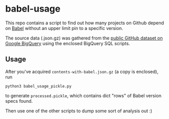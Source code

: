 babel-usage
===========

This repo contains a script to find out how many projects on Github
depend on [Babel] without an upper limit pin to a specific version.

The source data (.json.gz) was gathered from the [public GitHub dataset on Google BigQuery][ghbq]
using the enclosed BigQuery SQL scripts.

Usage
-----

After you've acquired `contents-with-babel.json.gz` (a copy is enclosed), run

```
python3 babel_usage_pickle.py
```

to generate `processed.pickle`, which contains dict "rows" of Babel version specs found.

Then use one of the other scripts to dump some sort of analysis out :)


[Babel]: https://github.com/python-babel/babel
[ghbq]: https://medium.com/google-cloud/github-on-bigquery-analyze-all-the-code-b3576fd2b150
